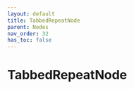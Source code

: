 ```yaml
---
layout: default
title: TabbedRepeatNode
parent: Nodes
nav_order: 32
has_toc: false
---
```



# TabbedRepeatNode

